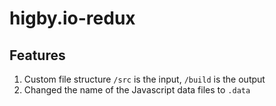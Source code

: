 # higby.io-redux

## Features

1. Custom file structure
   `/src` is the input, `/build` is the output
2. Changed the name of the Javascript data files to `.data`
